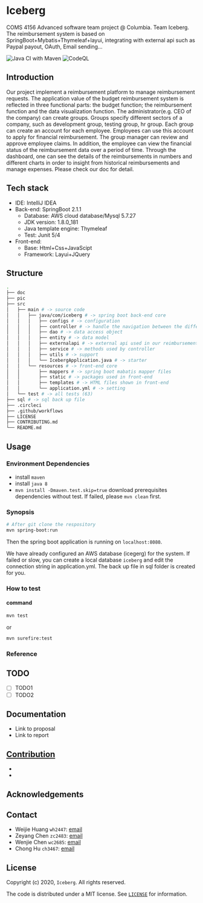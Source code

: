 # Iceberg

COMS 4156 Advanced software team project @ Columbia. Team Iceberg.
The reimbursement system is based on SpringBoot+Mybatis+Thymeleaf+layui, integrating with external api such as Paypal payout, OAuth, Email sending... 

![Java CI with Maven](https://github.com/JackSnowWolf/Iceberg/workflows/Java%20CI%20with%20Maven/badge.svg)
![CodeQL](https://github.com/JackSnowWolf/Iceberg/workflows/CodeQL/badge.svg)

## Introduction

Our project implement a reimbursement platform to manage reimbursement requests. The application value of the budget reimbursement system is reflected in three functional parts: the budget function; the reimbursement function and the data visualization function. The administrator(e.g. CEO of the company) can create groups. Groups specify different sectors of a company, such as development group, testing group, hr group. Each group can create an account for each employee. Employees can use this account to apply for financial reimbursement. The group manager can review and approve employee claims. In addition, the employee can view the financial status of the reimbursement data over a period of time. Through the dashboard, one can see the details of the reimbursements in numbers and different charts in order to insight from historical reimbursements and manage expenses. Please check our doc for detail.

## Tech stack

- IDE: IntelliJ IDEA
- Back-end: SpringBoot 2.1.1
  - Database: AWS cloud database/Mysql 5.7.27
  - JDK version: 1.8.0_181
  - Java template engine: Thymeleaf
  - Test: Junit 5/4
- Front-end: 
  - Base: Html+Css+JavaScipt
  - Framework: Layui+JQuery

## Structure

```bash
.
├── doc
├── pic
├── src 
│   ├── main # -> source code
│   │   ├── java/com/iceberg # -> spring boot back-end core
│   │   │   ├── configs # -> configuration
│   │   │   ├── controller # -> handle the navigation between the different views
│   │   │   ├── dao # -> data access object
│   │   │   ├── entity # -> data model
│   │   │   ├── externalapi # -> external api used in our reimbursement system
│   │   │   ├── service # -> methods used by controller
│   │   │   ├── utils # -> support
│   │   │   └── IcebergApplication.java # -> starter
│   │   └── resources # -> front-end core
│   │       ├── mappers # -> spring boot mabatis mapper files
│   │       ├── static # -> packages used in front-end
│   │       ├── templates # -> HTML files shown in front-end
│   │       └── application.yml # -> setting
│   └── test # -> all tests (63) 
├── sql # -> sql back up file
├── .circleci
├── .github/workflows
├── LICENSE
├── CONTRIBUTING.md
└── README.md
```
## Usage

### Environment Dependencies

- install `maven`
- install `java 8`
- `mvn install -Dmaven.test.skip=true` download prerequisites dependencies
without test. If failed, please `mvn clean` first.

### Synopsis

```bash
# After git clone the respository
mvn spring-boot:run
```

Then the spring boot application is running on `localhost:8080`.

We have already configured an AWS database (icegerg) for the system. 
If failed or slow, you can create a local database `iceberg` and edit the connection string in application.yml. The back up file in sql folder is created for you.

### How to test

#### command
```bash
mvn test
```

or

```bash
mvn surefire:test
```

### Reference

## TODO
- [ ] TODO1
- [ ] TODO2

## Documentation

- Link to proposal
- Link to report

## [Contribution](CONTRIBUTING.md)

- 
- 

## Acknowledgements

## Contact


- Weijie Huang `wh2447`: [email](mailto:wh2447@columbia.edu.com)
- Zeyang Chen `zc2483`: [email](mailto:zc2483@columbia.edu.com)
- Wenjie Chen `wc2685`: [email](mailto:wc2685@columbia.edu.com)
- Chong Hu `ch3467`: [email](mailto:ch3467@columbia.edu.com)

## License

Copyright (c) 2020, `Iceberg`. All rights reserved.

The code is distributed under a MIT license. See [`LICENSE`](LICENSE) for information.

